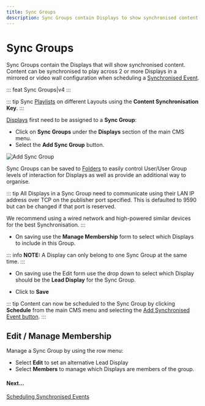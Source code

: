 ```yaml
---
title: Sync Groups
description: Sync Groups contain Displays to show synchronised content
---
```


# Sync Groups

Sync Groups contain the Displays that will show synchronised content. Content can be synchronised to play across 2 or more Displays in a mirrored or video wall configuration when scheduling a [Synchronised Event](/scheduling/events#synchronised-events).

::: feat
Sync Groups|v4
:::

::: tip
Sync [Playlists](/guide/layouts/editor/playlists) on different Layouts using the **Content Synchronisation Key**.
:::

[Displays](/guide/displays) first need to be assigned to a **Sync Group**:

- Click on **Sync Groups** under the **Displays** section of the main CMS menu.
- Select the **Add Sync Group** button.

![Add Sync Group](/img/v4_displays_add_sync_groups.png)

Sync Groups can be saved to [Folders](/guide/tour/folders) to easily control User/User Group levels of interaction for Displays as well as provide an additional way to organise.

::: tip
All Displays in a Sync Group need to communicate using their LAN IP address over TCP on the publisher port specified. This is defaulted to 9590 but can be changed if that port is reserved.

We recommend using a wired network and high-powered similar devices for the best Synchronisation.
:::

- On saving use the **Manage Membership** form to select which Displays to include in this Group.

::: info
**NOTE:** A Display can only belong to one Sync Group at the same time.
:::

- On saving use the Edit form use the drop down to select which Display should be the **Lead Display** for the Sync Group.

- Click to **Save**

::: tip
Content can now be scheduled to the Sync Group by clicking **Schedule** from the main CMS menu and selecting the [Add Synchronised Event button](/guide/scheduling/events#synchronised-events).
:::

## Edit / Manage Membership

Manage a Sync Group by using the row menu:

- Select **Edit** to set an alternative Lead Display
- Select **Members** to manage which Displays are members of the group.

#### Next...

[Scheduling Synchronised Events](/guide/scheduling/events#synchronised-events) 